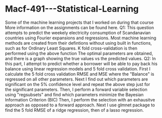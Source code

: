 # Macf-491---Statistical-Learning
Some of the machine learning projects that I worked on during that course
More information on the assignments can be found here.
Q1: This question attempts to predict the weekely electricity consumption of Scandanavian countries using Fourier expansions and regressions.
Most machine learning methods are created from their defintions without using built in functions, such as for Ordinary Least Squares.
K fold cross-validation is then performed using the above function
The optimal parameters are obtained, and there is a graph showing the true values vs the predicted values.
Q2: In this part, I attempt to predict whether a borrower will be able to pay back his balance using linear regression models and 5 fold cross validation.
First I calculate the 5 fold cross validation RMSE and MSE where the "Balance" is regressed on all other parameters.
Next I find out which parameters are significant on the 5% confidence level and repeat the above step just for the significant parameters.
Then, I perform a forward variable selection using "regsubsets" and find which parameters minimize the Bayesian Information Criterion (BIC)
Then, I perform the selection with an exhausitve approach as opposed to a forward approach.
Next I use glmnet package to find the 5 fold RMSE of a ridge regression, then of a lasso regression.
